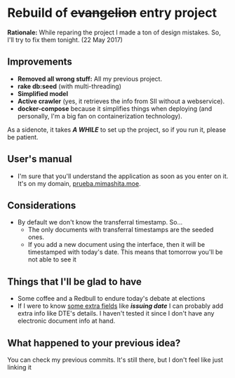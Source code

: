 # Rebuild of ~~evangelion~~ entry project
**Rationale:** While reparing the project I made a ton of design mistakes. So, I'll try to fix them tonight. (22 May 2017)

## Improvements
* **Removed all wrong stuff:** All my previous project.
* **rake db:seed** (with multi-threading)
* **Simplified model**
* **Active crawler** (yes, it retrieves the info from SII without a webservice).
* **docker-compose** because it simplifies things when deploying (and personally, I'm a big fan on containerization technology).


As a sidenote, it takes ***A WHILE*** to set up the project, so if you run it, please be patient.

## User's manual
* I'm sure that you'll understand the application as soon as you enter on it. It's on my domain, [prueba.mimashita.moe](prueba.mimashita.moe).

## Considerations
* By default we don't know the transferral timestamp. So...
    * The only documents with transferral timestamps are the seeded ones.
    * If you add a new document using the interface, then it will be timestamped with today's date. This means that tomorrow you'll be not able to see it
    


## Things that I'll be glad to have
* Some coffee and a Redbull to endure today's debate at elections
* If I were to know [some extra fields](images/extra_data.png) like ***issuing date*** I can probably add extra info like DTE's details. I haven't tested it since I don't have any electronic document info at hand.

## What happened to your previous idea?
You can check my previous commits. It's still there, but I don't feel like just linking it